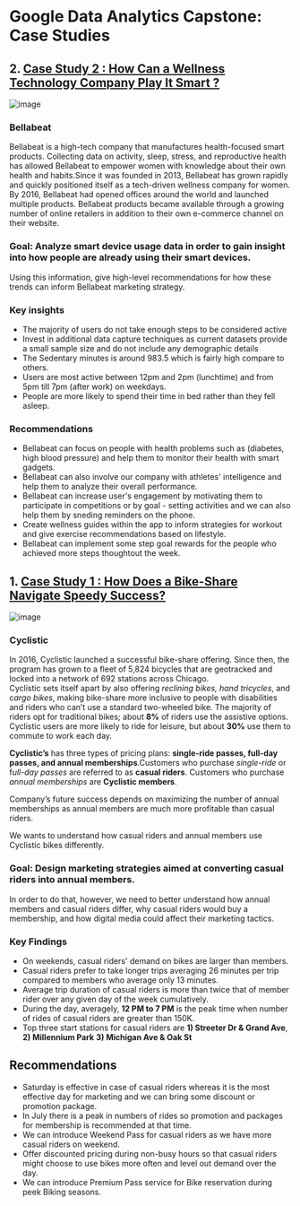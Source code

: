 # Google Data Analytics Capstone: Case Studies
 
## 2. [Case Study 2 : How Can a Wellness Technology Company Play It Smart ?](https://github.com/Iam-Mak/Google-Data-Analytics-Case-Studies/tree/main/Case%20Study%202%20:%20How%20Can%20a%20Wellness%20Technology%20Company%20Play%20It%20Smart%20%3F)
![image](https://user-images.githubusercontent.com/92245436/151700605-27dfb00d-69a5-4a2d-a9d6-f77908c5b4ce.png)
 
### Bellabeat
Bellabeat is a high-tech company that manufactures health-focused smart products. Collecting data on activity, sleep, stress, and reproductive health has allowed Bellabeat to empower women with knowledge about their own health and habits.Since it was founded in 2013, Bellabeat has grown rapidly and quickly positioned itself as a tech-driven wellness company for women.
By 2016, Bellabeat had opened offices around the world and launched multiple products. Bellabeat products became available through a growing number of online retailers in addition to their own e-commerce channel on their website.
 
### Goal: Analyze smart device usage data in order to gain insight into how people are already using their smart devices.
Using this information, give high-level recommendations for how these trends can inform Bellabeat marketing strategy.
 
### Key insights
- The majority of users do not take enough steps to be considered active
- Invest in additional data capture techniques as current datasets provide a small sample size and do not include any demographic details
- The Sedentary minutes is around 983.5 which is fairly high compare to others.
- Users are most active between 12pm and 2pm (lunchtime) and from 5pm till 7pm (after work) on weekdays.
- People are more likely to spend their time in bed rather than they fell asleep.


### Recommendations
- Bellabeat can focus on people with health problems such as (diabetes, high blood pressure) and help them to monitor their health with smart gadgets.
- Bellabeat can also involve our company with athletes' intelligence and help them to analyze their overall performance.
- Bellabeat can increase user's engagement by motivating them to participate in competitions or by goal - setting activities and we can also help them by sneding reminders on the phone.
- Create wellness guides within the app to inform strategies for workout and give exercise recommendations based on lifestyle.
- Bellabeat can implement some step goal rewards for the people who achieved more steps thoughtout the week.

 
 
## 1. [Case Study 1 : How Does a Bike-Share Navigate Speedy Success?](https://github.com/Iam-Mak/Google-Data-Analytics-Case-Studies/tree/main/Case%20Study%201%20:%20How%20Does%20a%20Bike-Share%20Navigate%20Speedy%20Success%20%3F)
![image](https://user-images.githubusercontent.com/92245436/151700553-b0594ca4-f645-4796-9ea3-7506e71e0a5a.png)
### Cyclistic
In 2016, Cyclistic launched a successful bike-share offering. Since then, the program has grown to a fleet of 5,824 bicycles that
are geotracked and locked into a network of 692 stations across Chicago. <br>
Cyclistic sets itself apart by also offering *reclining bikes, hand tricycles*, and c*argo bikes*, making bike-share more inclusive to people with
disabilities and riders who can’t use a standard two-wheeled bike. The majority of riders opt for traditional bikes; about
**8%** of riders use the assistive options. Cyclistic users are more likely to ride for leisure, but about **30%** use them to
commute to work each day. <br>
 
**Cyclistic’s** has three types of pricing plans: **single-ride passes, full-day passes,
and annual memberships**.Customers who purchase *single-ride* or f*ull-day passes* are referred to as **casual riders**. Customers
who purchase *annual memberships* are **Cyclistic members**.
 
 
Company’s future success depends on maximizing the number of annual memberships as annual members are much more profitable than casual riders.
 
We wants to understand how casual riders and annual members use Cyclistic bikes differently.
 
### Goal: Design marketing strategies aimed at converting casual riders into annual members. 
 
In order to do that, however, we need to better understand how annual members and casual riders differ, why
casual riders would buy a membership, and how digital media could affect their marketing tactics.
 
 
### Key Findings
- On weekends, casual riders' demand on bikes are larger than members.
- Casual riders prefer to take longer trips averaging 26 minutes per trip compared to members who average only 13 minutes.
- Average trip duration of casual riders is more than twice that of member rider over any given day of the week cumulatively.
- During the day, averagely, **12 PM to 7 PM** is the peak time when number of rides of casual riders are greater than 150K.
- Top three start stations for casual riders are **1) Streeter Dr & Grand Ave**, **2) Millennium Park** **3) Michigan Ave & Oak St**

## Recommendations
- Saturday is effective in case of casual riders whereas it is the most effective day for marketing and we can bring some discount or promotion package.
- In July there is a peak in numbers of rides so promotion and packages for membership is recommended at that time.
- We can introduce Weekend Pass for casual riders as we have more casual riders on weekend.
- Offer discounted pricing during non-busy hours so that casual riders might choose to use bikes more often and level out demand over the day.
- We can introduce Premium Pass service for Bike reservation during peek Biking seasons.
 
 
 


